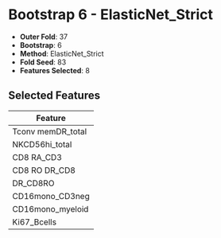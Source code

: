# Bootstrap 6 - ElasticNet_Strict

- **Outer Fold**: 37
- **Bootstrap**: 6
- **Method**: ElasticNet_Strict
- **Fold Seed**: 83
- **Features Selected**: 8

## Selected Features

| Feature |
|---------|
| Tconv memDR_total |
| NKCD56hi_total |
| CD8 RA_CD3 |
| CD8 RO DR_CD8 |
| DR_CD8RO |
| CD16mono_CD3neg |
| CD16mono_myeloid |
| Ki67_Bcells |
